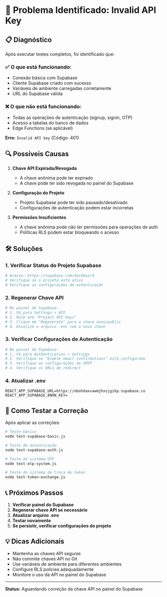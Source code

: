 # 🔧 Problema Identificado: Invalid API Key

## 📋 Diagnóstico

Após executar testes completos, foi identificado que:

### ✅ O que está funcionando:
- Conexão básica com Supabase
- Cliente Supabase criado com sucesso
- Variáveis de ambiente carregadas corretamente
- URL do Supabase válida

### ❌ O que não está funcionando:
- Todas as operações de autenticação (signup, signin, OTP)
- Acesso a tabelas do banco de dados
- Edge Functions (se aplicável)

**Erro:** `Invalid API key` (Código: 401)

## 🔍 Possíveis Causas

1. **Chave API Expirada/Revogada**
   - A chave anônima pode ter expirado
   - A chave pode ter sido revogada no painel do Supabase

2. **Configuração do Projeto**
   - Projeto Supabase pode ter sido pausado/desativado
   - Configurações de autenticação podem estar incorretas

3. **Permissões Insuficientes**
   - A chave anônima pode não ter permissões para operações de auth
   - Políticas RLS podem estar bloqueando o acesso

## 🛠️ Soluções

### 1. Verificar Status do Projeto Supabase
```bash
# Acesse: https://supabase.com/dashboard
# Verifique se o projeto está ativo
# Verifique as configurações de autenticação
```

### 2. Regenerar Chave API
```bash
# No painel do Supabase:
# 1. Vá para Settings > API
# 2. Role até "Project API keys"
# 3. Clique em "Regenerate" para a chave anon/public
# 4. Atualize o arquivo .env com a nova chave
```

### 3. Verificar Configurações de Autenticação
```bash
# No painel do Supabase:
# 1. Vá para Authentication > Settings
# 2. Verifique se "Enable email confirmations" está configurado
# 3. Verifique as configurações de SMTP
# 4. Verifique os URLs de redirect
```

### 4. Atualizar .env
```env
REACT_APP_SUPABASE_URL=https://obohdaxvawmjhxsjgikp.supabase.co
REACT_APP_SUPABASE_ANON_KEY=
```

## 🧪 Como Testar a Correção

Após aplicar as correções:

```bash
# Teste básico
node test-supabase-basic.js

# Teste de autenticação
node test-supabase-auth.js

# Teste do sistema OTP
node test-otp-system.js

# Teste do sistema de troca de token
node test-token-exchange.js
```

## 📞 Próximos Passos

1. **Verificar painel do Supabase**
2. **Regenerar chave API se necessário**
3. **Atualizar arquivo .env**
4. **Testar novamente**
5. **Se persistir, verificar configurações do projeto**

## 💡 Dicas Adicionais

- Mantenha as chaves API seguras
- Não commite chaves API no Git
- Use variáveis de ambiente para diferentes ambientes
- Configure RLS policies adequadamente
- Monitore o uso da API no painel do Supabase

---

**Status:** Aguardando correção da chave API no painel do Supabase
